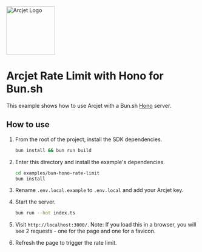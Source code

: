 <a href="https://arcjet.com" target="_arcjet-home">
  <picture>
    <source media="(prefers-color-scheme: dark)" srcset="https://arcjet.com/logo/arcjet-dark-lockup-voyage-horizontal.svg">
    <img src="https://arcjet.com/logo/arcjet-light-lockup-voyage-horizontal.svg" alt="Arcjet Logo" height="128" width="auto">
  </picture>
</a>

# Arcjet Rate Limit with Hono for Bun.sh

This example shows how to use Arcjet with a Bun.sh
[Hono](https://hono.dev/getting-started/bun) server.

## How to use

1. From the root of the project, install the SDK dependencies.

   ```bash
   bun install && bun run build
   ```

2. Enter this directory and install the example's dependencies.

   ```bash
   cd examples/bun-hono-rate-limit
   bun install
   ```

3. Rename `.env.local.example` to `.env.local` and add your Arcjet key.

4. Start the server.

   ```bash
   bun run --hot index.ts
   ```

5. Visit `http://localhost:3000/`. Note: If you load this in a browser, you will
   see 2 requests - one for the page and one for a favicon.
6. Refresh the page to trigger the rate limit.
